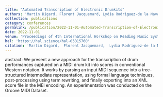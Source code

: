 ```yaml
---
title: "Automated Transcription of Electronic Drumkits"
authors: 'Martin Digard, Florent Jacquemard, Lydia Rodriguez-de la Nava'
collection: publications
category: conferences
permalink: /publication/2022-11-01-Automated-Transcription-of-Electronic-Drumkits
date: 2022-11-01
venue: 'Proceedings of 4th International Workshop on Reading Music Systems (WoRMS)'
hal: 'https://hal.science/hal-03815760'
citation: 'Martin Digard,  Florent Jacquemard,  Lydia Rodriguez-de la Nava, &quot;Automated Transcription of Electronic Drumkits.&quot; In the proceedings of 4th International Workshop on Reading Music Systems (WoRMS), 2022.'
---
```


abstract:
We present a new approach for the transcription of drum performances captured on a MIDI drum kit into scores in conventional Western notation. It works by parsing an input MIDI sequence into a tree-structured intermediate representation, using formal language techniques, post-processing using term rewriting, and finally exporting into an XML score file in the MEI encoding. An experimentation was conducted on the Groove MIDI Dataset.